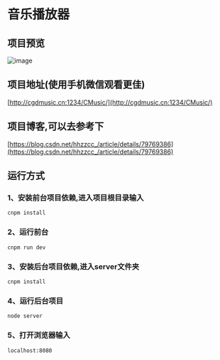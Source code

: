 # 音乐播放器

## 项目预览

![image](https://github.com/hhzzcc/CMusic/blob/master/CMusic.gif)

## 项目地址(使用手机微信观看更佳)


[http://cgdmusic.cn:1234/CMusic/](http://cgdmusic.cn:1234/CMusic/)

## 项目博客,可以去参考下

[https://blog.csdn.net/hhzzcc_/article/details/79769386](https://blog.csdn.net/hhzzcc_/article/details/79769386)


## 运行方式

### 1、安装前台项目依赖,进入项目根目录输入


```
cnpm install
```
### 2、运行前台


```
cnpm run dev
```
### 3、安装后台项目依赖,进入server文件夹


```
cnpm install
```
### 4、运行后台项目


```
node server
```
### 5、打开浏览器输入


```
localhost:8080
```





